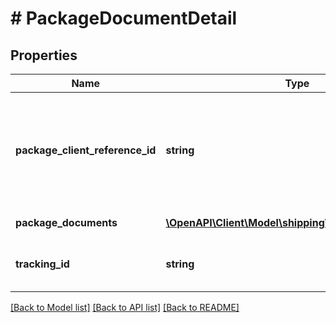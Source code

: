 # # PackageDocumentDetail

## Properties

Name | Type | Description | Notes
------------ | ------------- | ------------- | -------------
**package_client_reference_id** | **string** | A client provided unique identifier for a package being shipped. This value should be saved by the client to pass as a parameter to the getShipmentDocuments operation. |
**package_documents** | [**\OpenAPI\Client\Model\shipping\PackageDocument[]**](PackageDocument.md) | A list of documents related to a package. |
**tracking_id** | **string** | The carrier generated identifier for a package in a purchased shipment. | [optional]

[[Back to Model list]](../../README.md#models) [[Back to API list]](../../README.md#endpoints) [[Back to README]](../../README.md)
